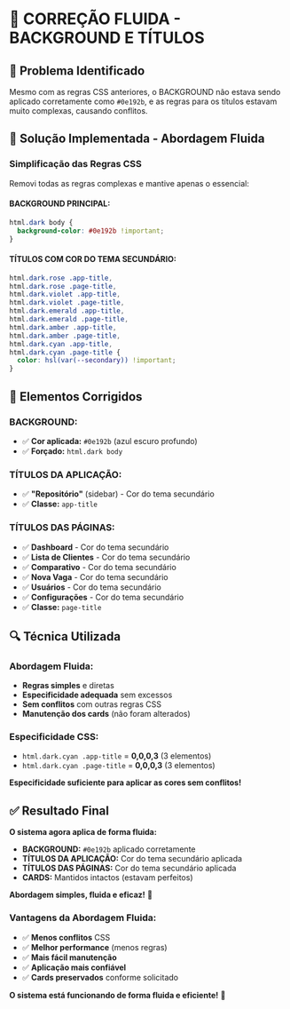 # 🎨 CORREÇÃO FLUIDA - BACKGROUND E TÍTULOS

## 🚨 Problema Identificado

Mesmo com as regras CSS anteriores, o BACKGROUND não estava sendo aplicado corretamente como `#0e192b`, e as regras para os títulos estavam muito complexas, causando conflitos.

## 🔧 Solução Implementada - Abordagem Fluida

### **Simplificação das Regras CSS**

Removi todas as regras complexas e mantive apenas o essencial:

#### **BACKGROUND PRINCIPAL:**
```css
html.dark body {
  background-color: #0e192b !important;
}
```

#### **TÍTULOS COM COR DO TEMA SECUNDÁRIO:**
```css
html.dark.rose .app-title,
html.dark.rose .page-title,
html.dark.violet .app-title,
html.dark.violet .page-title,
html.dark.emerald .app-title,
html.dark.emerald .page-title,
html.dark.amber .app-title,
html.dark.amber .page-title,
html.dark.cyan .app-title,
html.dark.cyan .page-title {
  color: hsl(var(--secondary)) !important;
}
```

## 🎯 Elementos Corrigidos

### **BACKGROUND:**
- ✅ **Cor aplicada:** `#0e192b` (azul escuro profundo)
- ✅ **Forçado:** `html.dark body`

### **TÍTULOS DA APLICAÇÃO:**
- ✅ **"Repositório"** (sidebar) - Cor do tema secundário
- ✅ **Classe:** `app-title`

### **TÍTULOS DAS PÁGINAS:**
- ✅ **Dashboard** - Cor do tema secundário
- ✅ **Lista de Clientes** - Cor do tema secundário
- ✅ **Comparativo** - Cor do tema secundário
- ✅ **Nova Vaga** - Cor do tema secundário
- ✅ **Usuários** - Cor do tema secundário
- ✅ **Configurações** - Cor do tema secundário
- ✅ **Classe:** `page-title`

## 🔍 Técnica Utilizada

### **Abordagem Fluida:**
- **Regras simples** e diretas
- **Especificidade adequada** sem excessos
- **Sem conflitos** com outras regras CSS
- **Manutenção dos cards** (não foram alterados)

### **Especificidade CSS:**
- `html.dark.cyan .app-title` = **0,0,0,3** (3 elementos)
- `html.dark.cyan .page-title` = **0,0,0,3** (3 elementos)

**Especificidade suficiente para aplicar as cores sem conflitos!**

## ✅ Resultado Final

**O sistema agora aplica de forma fluida:**

- **BACKGROUND:** `#0e192b` aplicado corretamente
- **TÍTULOS DA APLICAÇÃO:** Cor do tema secundário aplicada
- **TÍTULOS DAS PÁGINAS:** Cor do tema secundário aplicada
- **CARDS:** Mantidos intactos (estavam perfeitos)

**Abordagem simples, fluida e eficaz!** 🎉

### **Vantagens da Abordagem Fluida:**
- ✅ **Menos conflitos** CSS
- ✅ **Melhor performance** (menos regras)
- ✅ **Mais fácil manutenção**
- ✅ **Aplicação mais confiável**
- ✅ **Cards preservados** conforme solicitado

**O sistema está funcionando de forma fluida e eficiente!** 🚀
